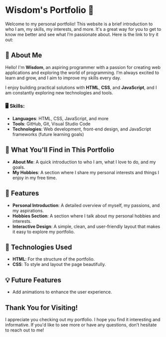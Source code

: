 # Wisdom's Portfolio 🌟

Welcome to my personal portfolio! This website is a brief introduction to who I am, my skills, my interests, and more. It's a great way for you to get to know me better and see what I’m passionate about.
Here is the link to try it out: 

## 💼 About Me  
Hello! I'm **Wisdom**, an aspiring programmer with a passion for creating web applications and exploring the world of programming. I’m always excited to learn and grow, and I aim to improve my skills every day.

I enjoy building practical solutions with **HTML**, **CSS**, and **JavaScript**, and I am constantly exploring new technologies and tools.

### 🖥️ Skills:
- **Languages**: HTML, CSS, JavaScript, and more
- **Tools**: GitHub, Git, Visual Studio Code
- **Technologies**: Web development, front-end design, and JavaScript frameworks (future learning goals)

## 🎯 What You'll Find in This Portfolio
- **About Me**: A quick introduction to who I am, what I love to do, and my goals.
- **My Hobbies**: A section where I share my personal interests and things I enjoy in my free time.

## 📝 Features
- **Personal Introduction**: A detailed overview of myself, my passions, and my aspirations.
- **Hobbies Section**: A section where I talk about my personal hobbies and interests.
- **Interactive Design**: A simple, clean, and user-friendly layout that makes it easy to explore my portfolio.

## 🚀 Technologies Used
- **HTML**: For the structure of the portfolio.
- **CSS**: To style and layout the page beautifully.

## 💡 Future Features
- Add animations to enhance the user experience.


## Thank You for Visiting!  
I appreciate you checking out my portfolio. I hope you find it interesting and informative. If you'd like to see more or have any questions, don’t hesitate to reach out to me!
